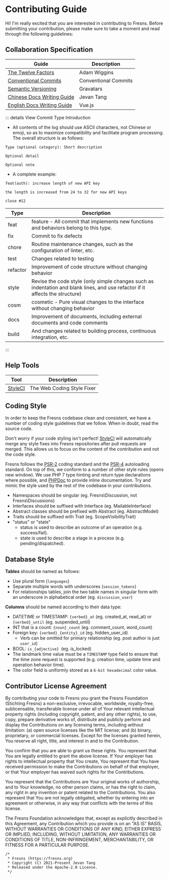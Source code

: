 # Contributing Guide

Hi! I'm really excited that you are interested in contributing to Fresns. Before submitting your contribution, please make sure to take a moment and read through the following guidelines:

## Collaboration Specification

| Guide | Description |
| --- | --- |
| [The Twelve Factors](https://12factor.net/) | Adam Wiggins |
| [Conventional Commits](https://www.conventionalcommits.org/en/v1.0.0/) | Conventional Commits |
| [Semantic Versioning](https://semver.org/) | Gravatars |
| [Chinese Docs Writing Guide](https://tangjie.me/copywriting-style-guide) | Jevan Tang |
| [English Docs Writing Guide](writing-guide.md) | Vue.js |

::: details View Commit Type Introduction
- All contents of the log should use ASCII characters, not Chinese or emoji, so as to maximize compatibility and facilitate program processing. The overall structure is as follows:
```
Type (optional category): Short description

Optional detail

Optional note
```
- A complete example:
```
feat(auth): increase length of new API key

the length is increased from 24 to 32 for new API keys

close #12
```
| Type | Description |
| --- | --- |
| feat | feature - All commit that implements new functions and behaviors belong to this type. |
| fix | Commit to fix defects |
| chore | Routine maintenance changes, such as the configuration of linter, etc. |
| test | Changes related to testing |
| refactor | Improvement of code structure without changing behavior |
| style | Revise the code style (only simple changes such as indentation and blank lines, and use refactor if it affects the structure) |
| cosm | cosmetic - Pure visual changes to the interface without changing behavior |
| docs | Improvement of documents, including external documents and code comments |
| build | And changes related to building process, continuous integration, etc. |
:::

## Help Tools

| Tool | Description |
| --- | --- |
| [StyleCI](https://styleci.io/) | The Web Coding Style Fixer |

## Coding Style

In order to keep the Fresns codebase clean and consistent, we have a number of coding style guidelines that we follow. When in doubt, read the source code.

Don't worry if your code styling isn't perfect! [StyleCI](https://styleci.io/) will automatically merge any style fixes into Fresns repositories after pull requests are merged. This allows us to focus on the content of the contribution and not the code style.

Fresns follows the [PSR-2](https://github.com/php-fig/fig-standards/blob/master/accepted/PSR-2-coding-style-guide.md) coding standard and the [PSR-4](https://github.com/php-fig/fig-standards/blob/master/accepted/PSR-4-autoloader.md) autoloading standard. On top of this, we conform to a number of other style rules (opens new window). We use PHP 7 type hinting and return type declarations where possible, and [PHPDoc](https://docs.phpdoc.org/) to provide inline documentation. Try and mimic the style used by the rest of the codebase in your contributions.

- Namespaces should be singular (eg. Fresns\Discussion, not Fresns\Discussions)
- Interfaces should be suffixed with Interface (eg. MailableInterface)
- Abstract classes should be prefixed with Abstract (eg. AbstractModel)
- Traits should be suffixed with Trait (eg. ScopeVisibilityTrait)
- "status" or "state"
    - status is used to describe an outcome of an operation (e.g. success/fail).
    - state is used to describe a stage in a process (e.g. pending/dispatched).

## Database Style

**Tables** should be named as follows:

- Use plural form (`languages`)
- Separate multiple words with underscores (`session_tokens`)
- For relationships tables, join the two table names in singular form with an underscore in alphabetical order (eg. `discussion_user`)

**Columns** should be named according to their data type:

- DATETIME or TIMESTAMP: `{verbed}_at` (eg. created_at, read_at) or `{verbed}_until` (eg. suspended_until)
- INT that is a count: `{noun}_count` (eg. comment_count, word_count)
- Foreign key: `{verbed}_{entity}_id` (eg. hidden_user_id)
    - Verb can be omitted for primary relationship (eg. post author is just `user_id`)
- BOOL: `is_{adjective} `(eg. is_locked)
- The landmark time value must be a `TIMESTAMP` type field to ensure that the time zone request is supported (e.g. creation time, update time and operation behavior time).
- The color field is uniformly stored as a `6-bit hexadecimal` color value.

## Contributor License Agreement

By contributing your code to Fresns you grant the Fresns Foundation (Stichting Fresns) a non-exclusive, irrevocable, worldwide, royalty-free, sublicensable, transferable license under all of Your relevant intellectual property rights (including copyright, patent, and any other rights), to use, copy, prepare derivative works of, distribute and publicly perform and display the Contributions on any licensing terms, including without limitation: (a) open source licenses like the MIT license; and (b) binary, proprietary, or commercial licenses. Except for the licenses granted herein, You reserve all right, title, and interest in and to the Contribution.

You confirm that you are able to grant us these rights. You represent that You are legally entitled to grant the above license. If Your employer has rights to intellectual property that You create, You represent that You have received permission to make the Contributions on behalf of that employer, or that Your employer has waived such rights for the Contributions.

You represent that the Contributions are Your original works of authorship, and to Your knowledge, no other person claims, or has the right to claim, any right in any invention or patent related to the Contributions. You also represent that You are not legally obligated, whether by entering into an agreement or otherwise, in any way that conflicts with the terms of this license.

The Fresns Foundation acknowledges that, except as explicitly described in this Agreement, any Contribution which you provide is on an "AS IS" BASIS, WITHOUT WARRANTIES OR CONDITIONS OF ANY KIND, EITHER EXPRESS OR IMPLIED, INCLUDING, WITHOUT LIMITATION, ANY WARRANTIES OR CONDITIONS OF TITLE, NON-INFRINGEMENT, MERCHANTABILITY, OR FITNESS FOR A PARTICULAR PURPOSE.

```
/*
 * Fresns (https://fresns.org)
 * Copyright (C) 2021-Present Jevan Tang
 * Released under the Apache-2.0 License.
 */
```
